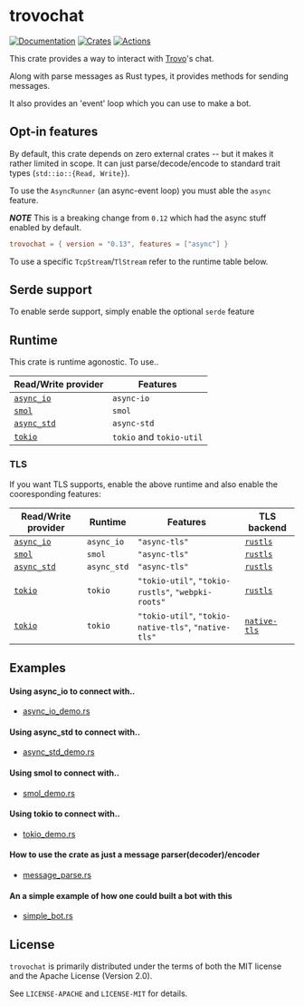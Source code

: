 # trovochat
[![Documentation][docs_badge]][docs]
[![Crates][crates_badge]][crates]
[![Actions][actions_badge]][actions]

This crate provides a way to interact with [Trovo]'s chat.

Along with parse messages as Rust types, it provides methods for sending messages.

It also provides an 'event' loop which you can use to make a bot.

## Opt-in features
By default, this crate depends on zero external crates -- but it makes it rather limited in scope. It can just parse/decode/encode to standard trait types (`std::io::{Read, Write}`). 

To use the `AsyncRunner` (an async-event loop) you must able the `async` feature.

***NOTE*** This is a breaking change from `0.12` which had the async stuff enabled by default.

```toml
trovochat = { version = "0.13", features = ["async"] }
```
To use a specific `TcpStream`/`TlStream` refer to the runtime table below.

## Serde support
To enable serde support, simply enable the optional `serde` feature


## Runtime
This crate is runtime agonostic. To use..

| Read/Write provider                                        | Features                |
| ---                                                        | ---                     |
| [`async_io`](https://docs.rs/async-io/latest/async_io/)    |`async-io`               |
| [`smol`](https://docs.rs/smol/latest/smol/)                |`smol`                   |
| [`async_std`](https://docs.rs/async-std/latest/async_std/) |`async-std`              |
| [`tokio`](https://docs.rs/tokio/latest/tokio/)             |`tokio` and `tokio-util` |

### TLS

If you want TLS supports, enable the above runtime and also enable the cooresponding features:

| Read/Write provider                                        | Runtime     | Features                                          | TLS backend                |
| ---                                                        | ---         | ---                                               | ---                        |
| [`async_io`](https://docs.rs/async-io/latest/async_io/)    | `async_io`  | `"async-tls"`                                       | [`rustls`][rustls]         |
| [`smol`](https://docs.rs/smol/latest/smol/)                | `smol`      | `"async-tls"`                                       | [`rustls`][rustls]         |
| [`async_std`](https://docs.rs/async-std/latest/async_std/) | `async_std` | `"async-tls"`                                       | [`rustls`][rustls]         |
| [`tokio`](https://docs.rs/tokio/latest/tokio/)             | `tokio`     | `"tokio-util"`, `"tokio-rustls"`, `"webpki-roots"`   | [`rustls`][rustls]         |
| [`tokio`](https://docs.rs/tokio/latest/tokio/)             | `tokio`     | `"tokio-util"`, `"tokio-native-tls"`, `"native-tls"` | [`native-tls`][native-tls] |

[rustls]: https://docs.rs/rustls/0.18.1/rustls/
[native-tls]: https://docs.rs/native-tls/0.2.4/native_tls/



## Examples
#### Using async_io to connect with.. 
* [async_io_demo.rs](./examples/async_io_demo.rs)

#### Using async_std to connect with..
* [async_std_demo.rs](./examples/async_std_demo.rs)


#### Using smol to connect with..
* [smol_demo.rs](./examples/smol_demo.rs)

#### Using tokio to connect with..
* [tokio_demo.rs](./examples/tokio_demo.rs)


#### How to use the crate as just a message parser(decoder)/encoder
* [message_parse.rs](./examples/message_parse.rs)

#### An a simple example of how one could built a bot with this
* [simple_bot.rs](./examples/simple_bot.rs)



## License
`trovochat` is primarily distributed under the terms of both the MIT license and the Apache License (Version 2.0).

See `LICENSE-APACHE` and `LICENSE-MIT` for details.

[docs_badge]: https://docs.rs/trovochat/badge.svg
[docs]: https://docs.rs/trovochat
[crates_badge]: https://img.shields.io/crates/v/trovochat.svg
[crates]: https://crates.io/crates/trovochat
[actions_badge]: https://github.com/museun/trovochat/workflows/Rust/badge.svg
[actions]: https://github.com/museun/trovochat/actions

[Trovo]: https://dev.trovo.tv
